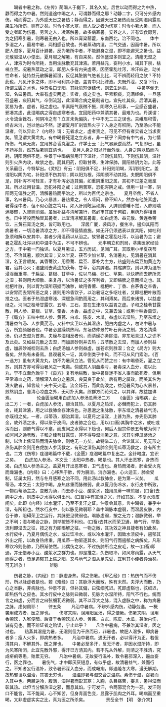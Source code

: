 <!-- { "loadSidebar": true } -->
　　暍者中暑之称。《左传》荫暍人于樾下，其名久矣。后世以动而得之为中热，静而得之为中暑。然则道途中暍之人，可谓静而得之耶？动静二字，只可分外感内伤。动而得之，为外感天日之暑热；静而得之，因避天日之暑热而反受阴湿风露瓜果生冷所伤，则有之矣。时令小寒大寒，而人受之者为伤寒；时令小暑大暑，而人受之者即为伤暑。劳苦之人，凌寒触暑，故多病寒暑。安养之人，非有饮食房劳，为之招寒引暑，则寒暑无由入也。所以膏粱藜藿，东南西北，治不同也。　　体中多湿之人，最易中暑，两相感召故也。外暑蒸动内湿，二气交通，因而中暑。所以肥人湿多，夏月百计避暑，反为暑所中者，不能避身之湿，即不能避天之暑也。益元散驱湿从小便出，夏月服之解暑，有自来矣。然体盛湿多则宜之。清癯无湿之人，津液为时令所耗，当用生脉散充其津液。若用益元，妄利小水，竭其下泉，枯槁立至。况暑热蒸动之湿，即肥人多有内夹虚寒，因至霍乱吐泻，冷汗四逆，动关性命者，徒恃益元散解暑驱湿，反促其脏腑气绝者比比，可不辨而轻用之欤？不特此也，凡见汗多之体，即不可利其小便，盖胃中只此津液。夫既外泄，又复下行，所谓立匮之术也，仲景名曰无阳，其脉见短促结代，则去生远矣。　　中暑卒倒无知，名曰暑风。大率有虚实两途：实者，痰之实也。平素积痰，充满经络，一旦感召盛暑，痰阻其气，卒倒流涎，此湿暍合病之最剧者也。宜先吐其痰，后清其暑，犹易为也。虚者，阳之虚也。平素阳气衰微不振，阴寒久已用事，一旦感召盛暑，邪凑其虚，此湿暍病之得自虚寒者也。宜回阳药中兼清其暑，最难为也。丹溪谓：火令流金铄石，何阴冷之有？立言未免偏执，十中不无二三之误也。夫峨眉积雪，终古未消，岂以他山不然，遂谓夏月旷剎皆热火乎？人身之有积阴，乃至汤火不能温者，何以异此？《内经》谓：无者求之，虚者责之。可见不但有者实者之当求责矣。管见谓大黄龙丸，有中暍昏死灌之立苏者，非一征乎？间亦有中气者，为七情所伤，气厥无痰，宜用苏合香丸灌之。许学士云：此气暴厥逆而然，气复即已，虽不药亦愈，然苏后暑则宜清也。　　夏月人身之阳以汗而外泄，人身之阴以热而内耗，阴阳两俱不足。仲景于中暍病禁用汗下温针，汗则伤其阳，下则伤其阴，温针则引火热内攻，故禁之也。而其用药，但取甘寒，生津保肺，固阳益阴为治。此等关系最巨，今特挈出。《灵枢》有云：阴阳俱不足，补阳则阴竭，泻阴则阳亡。盖谓阳以阴为宅，补阳须不伤其阴；阴以阳为根，泻阴须不动其阳。夫既阴阳俱不足，则补泻不可轻言，才有补泻必造其偏，如重阴重阳之属，其初不过差之毫厘耳。所以过用甘温，恐犯补阳之戒；过用苦寒，恐犯泻阴之戒。但用一甘一寒，阴阳两无偏胜之药，清解暑热而平治之，所以为百代之宗也。　　夏月卒倒，不省人事，名曰暑风。乃心火暴甚，暑热乘之，令人噎闷，昏不知人。然亦有他脏素虚，暑得深中者，但不似心脏之笃耳。如入肝则眩运顽痹，入脾则昏睡不觉，入肺则喘满痿躄，入肾则消渴。虽当补益与清解兼行，然必审其属于何脏，用药乃得相当也。日中劳役而触冒其暑者，此宜清凉解其暑毒，如白虎汤、益元散、黄连香薷饮、三黄石膏汤之类，皆可取用也。　　深居广厦，袭风凉，餐生冷，遏抑其阳而病暑者，一切治暑清凉之方，即不得径情直施。如无汗仍须透表以宣其阳，如吐利急须和解以安其中，甚者少用温药以从治之。故冒暑之霍乱吐泻，以治暑为主；避暑之霍乱吐泻以和中温中为主，不可不辨也。　　元丰朝立和剂局，萃集医家经验之方，于中暑一门独详。以夏月暑证，五方历试，见闻广耳。其取用小半夏茯苓汤，不治其暑，颛治其湿；又以半夏、茯苓少加甘草，名消暑丸，见消暑在消其湿，名正言顺矣。其香薷饮，用香薷、扁豆、厚朴为主方，热盛则去扁豆加黄连为君，治其心火；湿盛则去黄连加茯苓、甘草，治其脾湿。其缩脾饮，则以脾为湿所浸淫而重滞，于扁豆、葛根、甘草中，佐以乌梅、砂仁、草果，以快脾而去脾所恶之湿；甚则用大顺散、来复丹，以治暑证之多泻利者，又即缩脾之意而推之也。其枇杷叶散，则以胃为湿所窃据而浊秽，故用香薷、枇杷叶、丁香、白茅香之辛香，以安胃而去胃所恶之臭；甚则用冷香饮子，以治暑证之多呕吐者，又即枇杷叶散而推之也。医者于热湿虚寒浅、深缓急间酌而用之，其利溥矣。而后来诸贤，以益虚继之。河间之桂苓甘露饮、五苓、三石，意在生津液以益胃之虚。子和之桂苓甘露散，用人参、葛根、甘草、藿香、木香，益虚之中，又兼去浊；或用十味香薷饮，于《局方》五味中增人参、黄芪、白朮、陈皮、木瓜，益虚以去湿热。乃至东垣之清暑益气汤、人参黄芪汤，又补中实卫以去其湿热，肥白内虚之人，勿论中暑与否，所宜频服者也。中暑必显躁烦热闷，东垣仿仲景竹叶石膏汤之制，方名清燥汤，仍以去湿为首务。夫燥与湿相反者也，而清燥亦务除湿，非东垣具过人之识不及此矣。又如益元散之去湿，而加辰砂则并去热；五苓散之去湿，而加人参则益虚，加辰砂减桂则去热；白虎汤加人参则益虚，加苍朮则胜湿；合之《局方》则大备矣，然尚有未备焉。昌观暑风一证，其卒倒类乎中风，而不可从风门索治。《百一选方》虽有大黄龙丸，初不为暑风立法。管见从而赞之曰：有中暍昏死，灌之立苏，则其方亦可得治暑风之一斑矣。倘或其人阴血素亏，暑毒深入血分，进以此丸，宁不立至危殆乎？《良方》复有地榆散，治中暑昏迷不省人事而欲死者，但用平常凉血之药，清解深入血分之暑风，良莫良于此矣。后有用之屡效，而美其名为泼火散者，知言哉！夫中天火运，流金烁石，而此能泼之，益见暑风为心火暴甚，煎熬阴血，舍清心凉血之外，无可扑灭矣。综群方而论列之，以其详，故益加详焉。
　　　　　论金匮治暍用白虎加人参汤瓜蒂汤二方
　　《金匮》治暍病，止出二方：一者，白虎加人参汤，颛治其热。以夏月之热淫，必僭而犯上，伤其肺金，耗其津液，用之以救肺金存津液也。孙思邈之生脉散，李东垣之清暑益气汤，亦既祖之矣。一者，瓜蒂汤，颛治其湿。以夏月之湿淫，上甚为热，亦先伤其肺金，故外渍之水，得以聚于皮间。皮者肺之合也，用以(口畜)其胸中之水，或吐或泻而出，则肺气得以不壅，而皮间之水得以下趋也，何后人但宗仲景五苓散为例？如河间之通苓散，子和之桂苓甘露饮，非不得导湿消暑之意，求其引伸瓜蒂汤之制，以治上焦湿热而清夫肺金，则绝无一方矣。故特举二方，合论其义，见无形之热伤其肺金则用白虎加人参汤救之，有形之湿伤其肺金则用瓜蒂汤救之，各有所主也。二方《伤寒》痉湿暍篇中不载，《金匮》痉湿暍篇中复出之。金针暗度，宜识之矣。　　白虎加人参汤。本文云：太阳中热者，暍是也。其人汗出恶寒，身热而渴，白虎加人参汤主之。盖夏月汗出恶寒者，卫气虚也。身热而渴者，肺金受火克而燥渴也。《内经》曰：心移热于肺，传为膈消。消亦渴也。心火适王，肺金受制，证属太阳，然与冬月感寒之治不同，用此汤以救肺金，是为第一义矣。　　瓜蒂汤。本文云：太阳中暍，身热疼重而脉微弱，此以夏月伤冷水，水行皮中所致，一物瓜蒂汤主之。变散为汤，而去赤小豆、酸浆水，独用瓜蒂一味煎服，(口畜)去胸中之水，则皮中之水得以俱出也。(口畜)中有宣泄之义，汗如其故，不复水渍皮间矣。此即《内经》以水灌汗，乃至不复汗之证。仲景会其意，言中暍者，兼乎中湿，有所祖也。然水行皮中，何以脉见微弱耶？盖中暍脉本虚弱，而湿居皮肤，内合于肺，阻碍荣卫之运行，其脉更见微弱也。暍脉虚弱，按之无力；湿脉微弱，举之不利；湿与暍合之脉，则举按皆不利也。(口畜)去其水而荣卫通，肺气行，举指流利即湿去之征，按之有力即暍解之征。一物之微，其功效之神且捷者有如此矣。水行皮中，乃夏月偶伤之水，或过饮冷水，或以冷水灌汗，因致水渍皮中，遏郁其外出之阳，以故身热疼重，用瓜蒂一物驱逐其水，则阳气行而遏郁之病解矣。凡形寒饮冷则伤肺，乃积渐使然。此偶伤之水，不过伤肺所合之皮毛，故一(口畜)即通，并无借赤小豆、酸浆水之群力也。即是推之，久伤取冷，如风寒雨露，从天气而得之者，皆足遏郁其上焦之阳，又与地气之湿从足先受，宜利其小便者异治矣。可无辨欤！
　　　　　辨脉

　　伤暑之脉，《内经》曰：脉虚身热，得之伤暑。《甲乙经》曰：热伤气而不伤形，所以脉虚者是也。若《难经》曰：其脉浮大而散，殊有未然。夫浮大而散，乃心之本脉，非病脉也。仲景不言，但补其偏，曰弦细芤迟。芤即虚豁也，弦细迟，即热伤气之应也。其水行皮中之脉则曰微弱，见脉为水湿所持，阳气不行也。统而言之曰虚，分而言之曰弦细芤迟微弱。其不以浮大之脉，混入虚脉之中，称为病暑之脉，虑何周耶！　　律五条
　　凡治中暑病，不辨外感内伤，动静劳逸，一概袭用成方者，医之罪也。　　伤寒夹阴，误用阳旦汤，得之便厥。伤暑夹阴，误用香薷饮，入喉便暗。后贤于香薷饮加人参、黄芪、白朮、陈皮、木瓜，兼治内伤，诚有见也。而不辨证者之贻误，宁止此乎？　　凡治中暑病，不兼治其湿者，医之过也。　　热蒸其湿是为暑，无湿则但为干热而已，非暑也。故肥人湿多，即病暑者多；瘦人火多，即病热者多。　　凡治中暑病，遇无汗者，必以得汗为正。若但清其内，不解其外，医之罪也。　　中暑必至多汗，反无汗者，非因水湿所持，即为风寒所闭，此宜先散外邪，得汗已方清其内。若不先从外解，则清之不胜清，究成疟痢等患，贻累无穷。　　凡治中暑病，无故妄行温补，致令暑邪深入，逼血妄行，医之罪也。　　暑伤气，才中即厌厌短息，有似乎虚，故清暑益气，兼而行之。不知者妄行温补，致令暑邪深入血分，而成衄痢，即遇隆冬大寒，漫无解期。故热邪误以温治，其害无穷也。　　湿温即暑与湿交合之温病。素伤于湿，召暑而入其中也。两胫逆冷，腹满，湿得暑而彰其寒；入胸，头目痛苦，妄言，暑得湿而彰其热。此但当分解热湿之邪，而息其焰。宁可发汗，令两邪混合为一邪。发汗则口不能言，耳不能闻，心不知苦，但身青面色变，显露于肌肉之外耳。暍病而至重暍，又非虚虚实实之比，真为医之所杀矣。
　　　　景岳全书 【明　张介宾】


